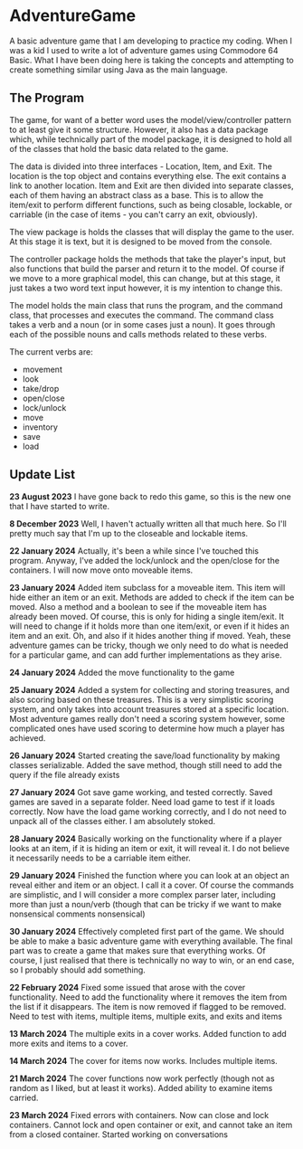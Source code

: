 # AdventureGame

A basic adventure game that I am developing to practice my coding.
When I was a kid I used to write a lot of adventure games using Commodore 64 Basic.
What I have been doing here is taking the concepts and attempting to create something similar using
Java as the main language.

## The Program ##

The game, for want of a better word uses the model/view/controller pattern to at least give it some structure.
However, it also has a data package which, while technically part of the model package, it is designed to hold all
of the classes that hold the basic data related to the game.

The data is divided into three interfaces - Location, Item, and Exit. The location is the top object and contains 
everything else. The exit contains a link to another location. Item and Exit are then divided into separate classes,
each of them having an abstract class as a base. This is to allow the item/exit to perform different functions, such as being
closable, lockable, or carriable (in the case of items - you can't carry an exit, obviously).

The view package is holds the classes that will display the game to the user. At this stage it is text, but it is designed
to be moved from the console.

The controller package holds the methods that take the player's input, but also functions that build the parser and return it to
the model. Of course if we move to a more graphical model, this can change, but at this stage, it just takes a two word text input
however, it is my intention to change this.

The model holds the main class that runs the program, and the command class, that processes and executes the command. The command
class takes a verb and a noun (or in some cases just a noun). It goes through each of the possible nouns and calls methods related
to these verbs.

The current verbs are:

- movement
- look
- take/drop
- open/close
- lock/unlock
- move
- inventory
- save
- load

## Update List ##

**23 August 2023**
I have gone back to redo this game, so this is the new one that I have started to write.

**8 December 2023**
Well, I haven't actually written all that much here. So I'll pretty much say that I'm up to the closeable
and lockable items.

**22 January 2024**
Actually, it's been a while since I've touched this program. Anyway, I've added the lock/unlock and
the open/close for the containers. I will now move onto moveable items.

**23 January 2024**
Added item subclass for a moveable item. This item will hide either an item or an exit. Methods are added to check if the
item can be moved. Also a method and a boolean to see if the moveable item has already been moved.
Of course, this is only for hiding a single item/exit. It will need to change if it holds more than one item/exit, or even if
it hides an item and an exit. Oh, and also if it hides another thing if moved. Yeah, these adventure games can be tricky,
though we only need to do what is needed for a particular game, and can add further implementations as they arise.

**24 January 2024**
Added the move functionality to the game

**25 January 2024**
Added a system for collecting and storing treasures, and also scoring based on these treasures. This is a very simplistic scoring
system, and only takes into account treasures stored at a specific location. Most adventure games really don't need a scoring system
however, some complicated ones have used scoring to determine how much a player has achieved.

**26 January 2024**
Started creating the save/load functionality by making classes serializable. Added the save method, though still need to add the
query if the file already exists

**27 January 2024**
Got save game working, and tested correctly. Saved games are saved in a separate folder. Need load game to test if it loads correctly.
Now have the load game working correctly, and I do not need to unpack all of the classes either. I am absolutely stoked.

**28 January 2024**
Basically working on the functionality where if a player looks at an item, if it is hiding an item or exit, it will reveal it. I do not
believe it necessarily needs to be a carriable item either.

**29 January 2024**
Finished the function where you can look at an object an reveal either and item or an object. I call it a cover. Of course the commands are
simplistic, and I will consider a more complex parser later, including more than just a noun/verb (though that can be tricky if we want to
make nonsensical comments nonsensical)

**30 January 2024**
Effectively completed first part of the game. We should be able to make a basic adventure game with everything available. The final part
was to create a game that makes sure that everything works. Of course, I just realised that there is technically no way to win, or an end case,
so I probably should add something.

**22 February 2024**
Fixed some issued that arose with the cover functionality. Need to add the functionality where it removes the item from the list if it 
disappears. The item is now removed if flagged to be removed. Need to test with items, multiple items, multiple exits, and exits and items

**13 March 2024**
The multiple exits in a cover works. Added function to add more exits and items to a cover.

**14 March 2024**
The cover for items now works. Includes multiple items.

**21 March 2024**
The cover functions now work perfectly (though not as random as I liked, but at least it works). Added ability to examine items carried.

**23 March 2024**
Fixed errors with containers. Now can close and lock containers. Cannot lock and open container or exit, and cannot take an item from a
closed container. Started working on conversations